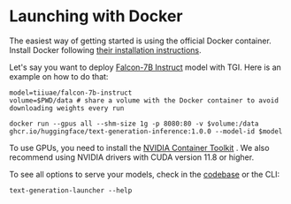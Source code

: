 # Launching with Docker

The easiest way of getting started is using the official Docker container. Install Docker following [their installation instructions](https://docs.docker.com/get-docker/).

Let's say you want to deploy [Falcon-7B Instruct](https://huggingface.co/tiiuae/falcon-7b-instruct) model with TGI. Here is an example on how to do that:

```shell
model=tiiuae/falcon-7b-instruct
volume=$PWD/data # share a volume with the Docker container to avoid downloading weights every run

docker run --gpus all --shm-size 1g -p 8080:80 -v $volume:/data ghcr.io/huggingface/text-generation-inference:1.0.0 --model-id $model
```

<Tip warning={true}>

To use GPUs, you need to install the [NVIDIA Container Toolkit](https://docs.nvidia.com/datacenter/cloud-native/container-toolkit/install-guide.html)  . We also recommend using NVIDIA drivers with CUDA version 11.8 or higher.

</Tip>

To see all options to serve your models, check in the [codebase](https://github.com/huggingface/text-generation-inference/blob/main/launcher/src/main.rs) or the CLI:

```shell
text-generation-launcher --help
```
